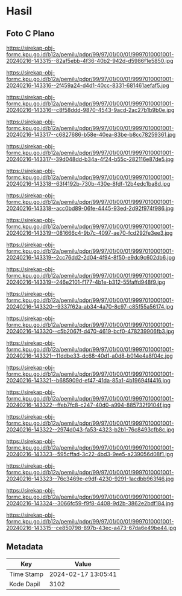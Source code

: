 # Hasil

## Foto C Plano

https://sirekap-obj-formc.kpu.go.id/b12a/pemilu/pdpr/99/97/01/00/01/9997010001001-20240216-143315--82af5ebb-4f36-40b2-942d-d5986f1e5850.jpg

https://sirekap-obj-formc.kpu.go.id/b12a/pemilu/pdpr/99/97/01/00/01/9997010001001-20240216-143316--2f459a24-d4d1-40cc-8331-681461aefaf5.jpg

https://sirekap-obj-formc.kpu.go.id/b12a/pemilu/pdpr/99/97/01/00/01/9997010001001-20240216-143316--c8f58ddd-9870-4543-9acd-2ac27b1b9b0e.jpg

https://sirekap-obj-formc.kpu.go.id/b12a/pemilu/pdpr/99/97/01/00/01/9997010001001-20240216-143317--c6827686-b58e-40ea-83be-b8cc78259361.jpg

https://sirekap-obj-formc.kpu.go.id/b12a/pemilu/pdpr/99/97/01/00/01/9997010001001-20240216-143317--39d048dd-b34a-4f24-b55c-282116e87de5.jpg

https://sirekap-obj-formc.kpu.go.id/b12a/pemilu/pdpr/99/97/01/00/01/9997010001001-20240216-143318--63f4192b-730b-430e-8fdf-12b4edc1ba8d.jpg

https://sirekap-obj-formc.kpu.go.id/b12a/pemilu/pdpr/99/97/01/00/01/9997010001001-20240216-143318--acc0bd89-06fe-4445-93ed-2d92f974f986.jpg

https://sirekap-obj-formc.kpu.go.id/b12a/pemilu/pdpr/99/97/01/00/01/9997010001001-20240216-143319--081666c4-9b7c-4097-ae70-fcd292fe3ee3.jpg

https://sirekap-obj-formc.kpu.go.id/b12a/pemilu/pdpr/99/97/01/00/01/9997010001001-20240216-143319--2cc76dd2-2d04-4f94-8f50-e9dc9c602db6.jpg

https://sirekap-obj-formc.kpu.go.id/b12a/pemilu/pdpr/99/97/01/00/01/9997010001001-20240216-143319--246e2101-f177-4b1e-b312-55faffd948f9.jpg

https://sirekap-obj-formc.kpu.go.id/b12a/pemilu/pdpr/99/97/01/00/01/9997010001001-20240216-143320--9337f62a-ab34-4a70-8c97-c85f55a56174.jpg

https://sirekap-obj-formc.kpu.go.id/b12a/pemilu/pdpr/99/97/01/00/01/9997010001001-20240216-143320--c5b2067f-d470-4619-bcf0-478239906fb3.jpg

https://sirekap-obj-formc.kpu.go.id/b12a/pemilu/pdpr/99/97/01/00/01/9997010001001-20240216-143321--11ddbe33-dc68-40d1-a0d8-b014e4a8f04c.jpg

https://sirekap-obj-formc.kpu.go.id/b12a/pemilu/pdpr/99/97/01/00/01/9997010001001-20240216-143321--b685909d-ef47-41da-85a1-4b19694f4416.jpg

https://sirekap-obj-formc.kpu.go.id/b12a/pemilu/pdpr/99/97/01/00/01/9997010001001-20240216-143322--ffeb7fc8-c247-40d0-a994-885732f9104f.jpg

https://sirekap-obj-formc.kpu.go.id/b12a/pemilu/pdpr/99/97/01/00/01/9997010001001-20240216-143322--2974d043-fa53-4323-b2b1-76c8493cfb8c.jpg

https://sirekap-obj-formc.kpu.go.id/b12a/pemilu/pdpr/99/97/01/00/01/9997010001001-20240216-143323--595cffad-3c22-4bd3-9ee5-a239056d08f1.jpg

https://sirekap-obj-formc.kpu.go.id/b12a/pemilu/pdpr/99/97/01/00/01/9997010001001-20240216-143323--76c3469e-e9df-4230-9291-1acdbb963f46.jpg

https://sirekap-obj-formc.kpu.go.id/b12a/pemilu/pdpr/99/97/01/00/01/9997010001001-20240216-143324--3066fc59-f9f8-4408-9d2b-3862e2bdf184.jpg

https://sirekap-obj-formc.kpu.go.id/b12a/pemilu/pdpr/99/97/01/00/01/9997010001001-20240216-143315--ce850798-897b-43ec-a473-67da6e49be44.jpg


## Metadata

| Key        | Value               |
| ---------- | ------------------- |
| Time Stamp | 2024-02-17 13:05:41 |
| Kode Dapil | 3102                |



